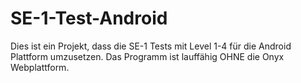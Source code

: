 SE-1-Test-Android
=================
Dies ist ein Projekt, dass die SE-1 Tests mit Level 1-4 für die Android Plattform umzusetzen. Das Programm ist lauffähig OHNE die Onyx Webplattform.
